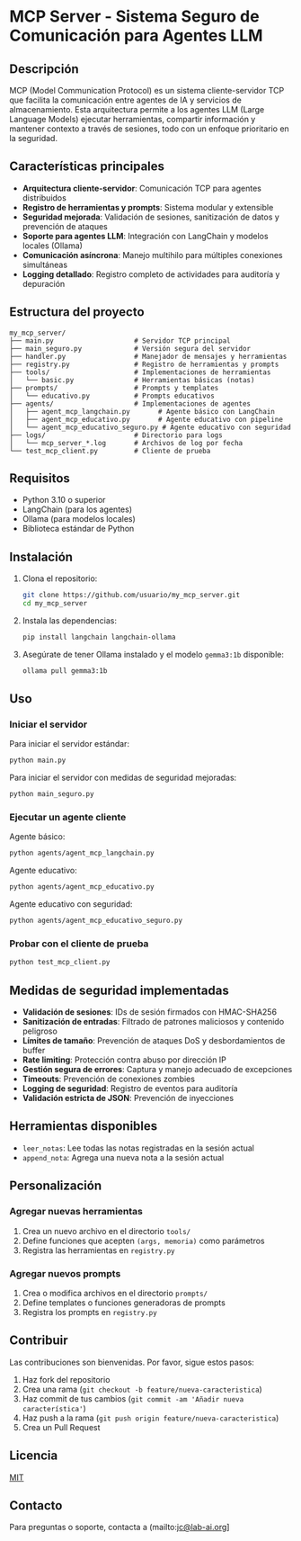 # MCP Server - Sistema Seguro de Comunicación para Agentes LLM

## Descripción

MCP (Model Communication Protocol) es un sistema cliente-servidor TCP que facilita la comunicación entre agentes de IA y servicios de almacenamiento. Esta arquitectura permite a los agentes LLM (Large Language Models) ejecutar herramientas, compartir información y mantener contexto a través de sesiones, todo con un enfoque prioritario en la seguridad.

## Características principales

- **Arquitectura cliente-servidor**: Comunicación TCP para agentes distribuidos
- **Registro de herramientas y prompts**: Sistema modular y extensible
- **Seguridad mejorada**: Validación de sesiones, sanitización de datos y prevención de ataques
- **Soporte para agentes LLM**: Integración con LangChain y modelos locales (Ollama)
- **Comunicación asíncrona**: Manejo multihilo para múltiples conexiones simultáneas
- **Logging detallado**: Registro completo de actividades para auditoría y depuración

## Estructura del proyecto

```
my_mcp_server/
├── main.py                    # Servidor TCP principal
├── main_seguro.py             # Versión segura del servidor
├── handler.py                 # Manejador de mensajes y herramientas
├── registry.py                # Registro de herramientas y prompts
├── tools/                     # Implementaciones de herramientas
│   └── basic.py               # Herramientas básicas (notas)
├── prompts/                   # Prompts y templates
│   └── educativo.py           # Prompts educativos
├── agents/                    # Implementaciones de agentes
│   ├── agent_mcp_langchain.py       # Agente básico con LangChain
│   ├── agent_mcp_educativo.py       # Agente educativo con pipeline
│   └── agent_mcp_educativo_seguro.py # Agente educativo con seguridad
├── logs/                      # Directorio para logs
│   └── mcp_server_*.log       # Archivos de log por fecha
└── test_mcp_client.py         # Cliente de prueba
```

## Requisitos

- Python 3.10 o superior
- LangChain (para los agentes)
- Ollama (para modelos locales)
- Biblioteca estándar de Python

## Instalación

1. Clona el repositorio:
   ```bash
   git clone https://github.com/usuario/my_mcp_server.git
   cd my_mcp_server
   ```

2. Instala las dependencias:
   ```bash
   pip install langchain langchain-ollama 
   ```

3. Asegúrate de tener Ollama instalado y el modelo `gemma3:1b` disponible:
   ```bash
   ollama pull gemma3:1b
   ```

## Uso

### Iniciar el servidor

Para iniciar el servidor estándar:
```bash
python main.py
```

Para iniciar el servidor con medidas de seguridad mejoradas:
```bash
python main_seguro.py
```

### Ejecutar un agente cliente

Agente básico:
```bash
python agents/agent_mcp_langchain.py
```

Agente educativo:
```bash
python agents/agent_mcp_educativo.py
```

Agente educativo con seguridad:
```bash
python agents/agent_mcp_educativo_seguro.py
```

### Probar con el cliente de prueba

```bash
python test_mcp_client.py
```

## Medidas de seguridad implementadas

- **Validación de sesiones**: IDs de sesión firmados con HMAC-SHA256
- **Sanitización de entradas**: Filtrado de patrones maliciosos y contenido peligroso
- **Límites de tamaño**: Prevención de ataques DoS y desbordamientos de buffer
- **Rate limiting**: Protección contra abuso por dirección IP
- **Gestión segura de errores**: Captura y manejo adecuado de excepciones
- **Timeouts**: Prevención de conexiones zombies
- **Logging de seguridad**: Registro de eventos para auditoría
- **Validación estricta de JSON**: Prevención de inyecciones

## Herramientas disponibles

- `leer_notas`: Lee todas las notas registradas en la sesión actual
- `append_nota`: Agrega una nueva nota a la sesión actual

## Personalización

### Agregar nuevas herramientas

1. Crea un nuevo archivo en el directorio `tools/`
2. Define funciones que acepten `(args, memoria)` como parámetros
3. Registra las herramientas en `registry.py`

### Agregar nuevos prompts

1. Crea o modifica archivos en el directorio `prompts/`
2. Define templates o funciones generadoras de prompts
3. Registra los prompts en `registry.py`

## Contribuir

Las contribuciones son bienvenidas. Por favor, sigue estos pasos:

1. Haz fork del repositorio
2. Crea una rama (`git checkout -b feature/nueva-caracteristica`)
3. Haz commit de tus cambios (`git commit -am 'Añadir nueva característica'`)
4. Haz push a la rama (`git push origin feature/nueva-caracteristica`)
5. Crea un Pull Request

## Licencia

[MIT](LICENSE)

## Contacto

Para preguntas o soporte, contacta a (mailto:jc@lab-ai.org]
